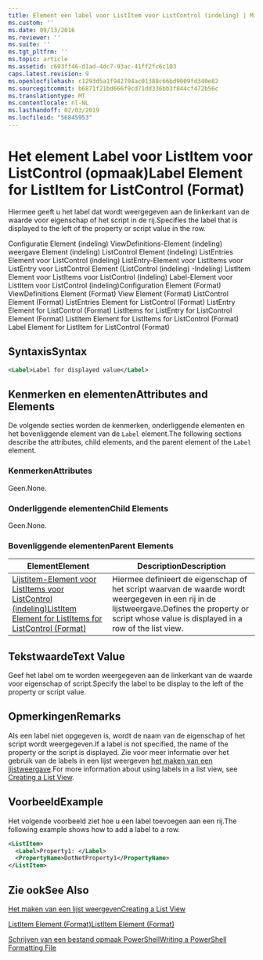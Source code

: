 ```yaml
---
title: Element een label voor ListItem voor ListControl (indeling) | Microsoft Docs
ms.custom: ''
ms.date: 09/13/2016
ms.reviewer: ''
ms.suite: ''
ms.tgt_pltfrm: ''
ms.topic: article
ms.assetid: c693ff46-d1ad-4dc7-93ac-41ff2fc6c103
caps.latest.revision: 9
ms.openlocfilehash: c1293d5a1f942704ac01388c66bd9009fd340e82
ms.sourcegitcommit: b6871f21bd666f9cd71dd336bb3f844cf472b56c
ms.translationtype: MT
ms.contentlocale: nl-NL
ms.lasthandoff: 02/03/2019
ms.locfileid: "56845953"
---
```

# <a name="label-element-for-listitem-for-listcontrol-format"></a><span data-ttu-id="07798-102">Het element Label voor ListItem voor ListControl (opmaak)</span><span class="sxs-lookup"><span data-stu-id="07798-102">Label Element for ListItem for ListControl (Format)</span></span>

<span data-ttu-id="07798-103">Hiermee geeft u het label dat wordt weergegeven aan de linkerkant van de waarde voor eigenschap of het script in de rij.</span><span class="sxs-lookup"><span data-stu-id="07798-103">Specifies the label that is displayed to the left of the property or script value in the row.</span></span>

<span data-ttu-id="07798-104">Configuratie Element (indeling) ViewDefinitions-Element (indeling) weergave Element (indeling) ListControl Element (indeling) ListEntries Element voor ListControl (indeling) ListEntry-Element voor ListItems voor ListEntry voor ListControl Element (ListControl (indeling) -Indeling) ListItem Element voor ListItems voor ListControl (indeling) Label-Element voor ListItem voor ListControl (indeling)</span><span class="sxs-lookup"><span data-stu-id="07798-104">Configuration Element (Format) ViewDefinitions Element (Format) View Element (Format) ListControl Element (Format) ListEntries Element for ListControl (Format) ListEntry Element for ListControl (Format) ListItems for ListEntry for ListControl Element (Format) ListItem Element for ListItems for ListControl (Format) Label Element for ListItem for ListControl (Format)</span></span>

## <a name="syntax"></a><span data-ttu-id="07798-105">Syntaxis</span><span class="sxs-lookup"><span data-stu-id="07798-105">Syntax</span></span>

```xml
<Label>Label for displayed value</Label>
```

## <a name="attributes-and-elements"></a><span data-ttu-id="07798-106">Kenmerken en elementen</span><span class="sxs-lookup"><span data-stu-id="07798-106">Attributes and Elements</span></span>

<span data-ttu-id="07798-107">De volgende secties worden de kenmerken, onderliggende elementen en het bovenliggende element van de `Label` element.</span><span class="sxs-lookup"><span data-stu-id="07798-107">The following sections describe the attributes, child elements, and the parent element of the `Label` element.</span></span>

### <a name="attributes"></a><span data-ttu-id="07798-108">Kenmerken</span><span class="sxs-lookup"><span data-stu-id="07798-108">Attributes</span></span>

<span data-ttu-id="07798-109">Geen.</span><span class="sxs-lookup"><span data-stu-id="07798-109">None.</span></span>

### <a name="child-elements"></a><span data-ttu-id="07798-110">Onderliggende elementen</span><span class="sxs-lookup"><span data-stu-id="07798-110">Child Elements</span></span>

<span data-ttu-id="07798-111">Geen.</span><span class="sxs-lookup"><span data-stu-id="07798-111">None.</span></span>

### <a name="parent-elements"></a><span data-ttu-id="07798-112">Bovenliggende elementen</span><span class="sxs-lookup"><span data-stu-id="07798-112">Parent Elements</span></span>

|<span data-ttu-id="07798-113">Element</span><span class="sxs-lookup"><span data-stu-id="07798-113">Element</span></span>|<span data-ttu-id="07798-114">Description</span><span class="sxs-lookup"><span data-stu-id="07798-114">Description</span></span>|
|-------------|-----------------|
|[<span data-ttu-id="07798-115">Lijstitem-Element voor ListItems voor ListControl (indeling)</span><span class="sxs-lookup"><span data-stu-id="07798-115">ListItem Element for ListItems for ListControl (Format)</span></span>](./listitem-element-for-listitems-for-listcontrol-format.md)|<span data-ttu-id="07798-116">Hiermee definieert de eigenschap of het script waarvan de waarde wordt weergegeven in een rij in de lijstweergave.</span><span class="sxs-lookup"><span data-stu-id="07798-116">Defines the property or script whose value is displayed in a row of the list view.</span></span>|

## <a name="text-value"></a><span data-ttu-id="07798-117">Tekstwaarde</span><span class="sxs-lookup"><span data-stu-id="07798-117">Text Value</span></span>

<span data-ttu-id="07798-118">Geef het label om te worden weergegeven aan de linkerkant van de waarde voor eigenschap of script.</span><span class="sxs-lookup"><span data-stu-id="07798-118">Specify the label to be display to the left of the property or script value.</span></span>

## <a name="remarks"></a><span data-ttu-id="07798-119">Opmerkingen</span><span class="sxs-lookup"><span data-stu-id="07798-119">Remarks</span></span>

<span data-ttu-id="07798-120">Als een label niet opgegeven is, wordt de naam van de eigenschap of het script wordt weergegeven.</span><span class="sxs-lookup"><span data-stu-id="07798-120">If a label is not specified, the name of the property or the script is displayed.</span></span> <span data-ttu-id="07798-121">Zie voor meer informatie over het gebruik van de labels in een lijst weergeven [het maken van een lijstweergave](./creating-a-list-view.md).</span><span class="sxs-lookup"><span data-stu-id="07798-121">For more information about using labels in a list view, see [Creating a List View](./creating-a-list-view.md).</span></span>

## <a name="example"></a><span data-ttu-id="07798-122">Voorbeeld</span><span class="sxs-lookup"><span data-stu-id="07798-122">Example</span></span>

<span data-ttu-id="07798-123">Het volgende voorbeeld ziet hoe u een label toevoegen aan een rij.</span><span class="sxs-lookup"><span data-stu-id="07798-123">The following example shows how to add a label to a row.</span></span>

```xml
<ListItem>
  <Label>Property1: </Label>
  <PropertyName>DotNetProperty1</PropertyName>
</ListItem>

```

## <a name="see-also"></a><span data-ttu-id="07798-124">Zie ook</span><span class="sxs-lookup"><span data-stu-id="07798-124">See Also</span></span>

[<span data-ttu-id="07798-125">Het maken van een lijst weergeven</span><span class="sxs-lookup"><span data-stu-id="07798-125">Creating a List View</span></span>](./creating-a-list-view.md)

[<span data-ttu-id="07798-126">ListItem Element (Format)</span><span class="sxs-lookup"><span data-stu-id="07798-126">ListItem Element (Format)</span></span>](./listitem-element-for-listitems-for-listcontrol-format.md)

[<span data-ttu-id="07798-127">Schrijven van een bestand opmaak PowerShell</span><span class="sxs-lookup"><span data-stu-id="07798-127">Writing a PowerShell Formatting File</span></span>](./writing-a-powershell-formatting-file.md)
